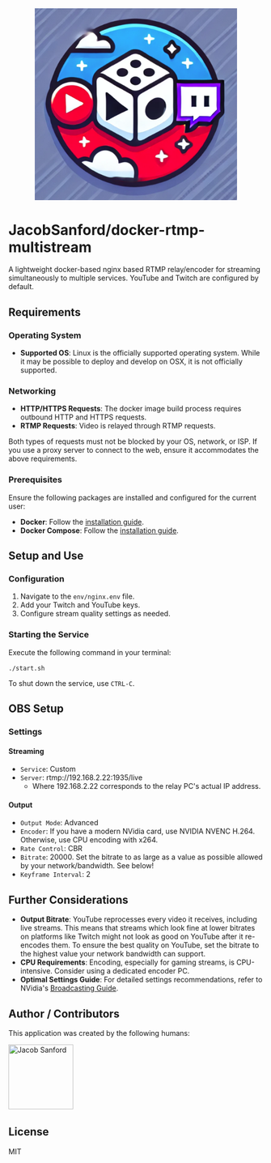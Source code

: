 <center><img src="thumbnail.png" alt="docker-rtmp-multistream" width="400"/></center>

# JacobSanford/docker-rtmp-multistream
A lightweight docker-based nginx based RTMP relay/encoder for streaming simultaneously to multiple services. YouTube and Twitch are configured by default.

## Requirements
### Operating System
- **Supported OS**: Linux is the officially supported operating system. While it may be possible to deploy and develop on OSX, it is not officially supported.

### Networking

- **HTTP/HTTPS Requests**: The docker image build process requires outbound HTTP and HTTPS requests.
- **RTMP Requests**: Video is relayed through RTMP requests.

Both types of requests must not be blocked by your OS, network, or ISP. If you use a proxy server to connect to the web, ensure it accommodates the above requirements.

### Prerequisites
Ensure the following packages are installed and configured for the current user:

- **Docker**: Follow the [installation guide](https://docs.docker.com/install/).
- **Docker Compose**: Follow the [installation guide](https://docs.docker.com/compose/install/).

## Setup and Use
### Configuration

1. Navigate to the `env/nginx.env` file.
2. Add your Twitch and YouTube keys.
3. Configure stream quality settings as needed.

### Starting the Service
Execute the following command in your terminal:

```
./start.sh
```

To shut down the service, use `CTRL-C`.

## OBS Setup
### Settings
#### Streaming
* ```Service```: Custom
* ```Server```: rtmp://192.168.2.22:1935/live
  * Where 192.168.2.22 corresponds to the relay PC's actual IP address.

#### Output
* ```Output Mode```: Advanced
* ```Encoder```: If you have a modern NVidia card, use NVIDIA NVENC H.264. Otherwise, use CPU encoding with x264.
* ```Rate Control```: CBR
* ```Bitrate```: 20000. Set the bitrate to as large as a value as possible allowed by your network/bandwidth. See below!
* ```Keyframe Interval```: 2

## Further Considerations

- **Output Bitrate**: YouTube reprocesses every video it receives, including live streams. This means that streams which look fine at lower bitrates on platforms like Twitch might not look as good on YouTube after it re-encodes them. To ensure the best quality on YouTube, set the bitrate to the highest value your network bandwidth can support.
- **CPU Requirements**: Encoding, especially for gaming streams, is CPU-intensive. Consider using a dedicated encoder PC.
- **Optimal Settings Guide**: For detailed settings recommendations, refer to NVidia's [Broadcasting Guide](https://www.nvidia.com/en-us/geforce/guides/broadcasting-guide/).


## Author / Contributors
This application was created by the following humans:

<a href="https://github.com/JacobSanford"><img src="https://avatars.githubusercontent.com/u/244894?v=3" title="Jacob Sanford" width="128" height="128"></a>

## License
MIT
